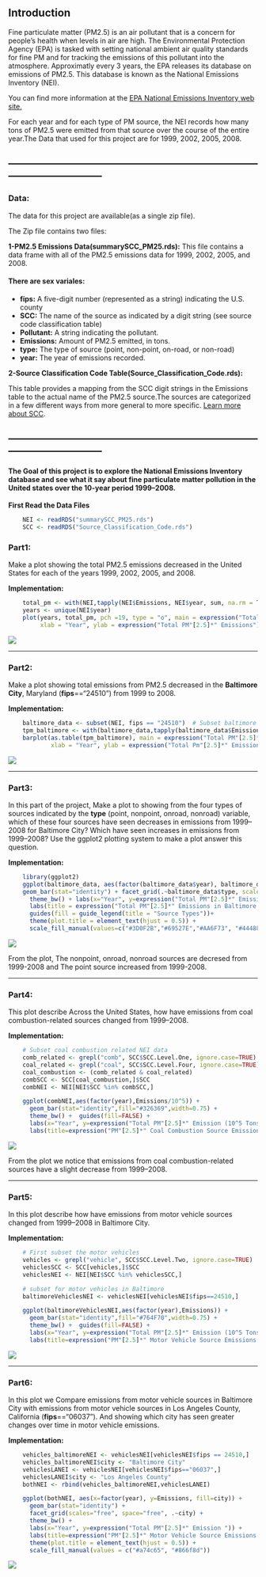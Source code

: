 Introduction
------------

Fine particulate matter (PM2.5) is an air pollutant that is a concern
for people’s health when levels in air are high. The Environmental
Protection Agency (EPA) is tasked with setting national ambient air
quality standards for fine PM and for tracking the emissions of this
pollutant into the atmosphere. Approximatly every 3 years, the EPA
releases its database on emissions of PM2.5. This database is known as
the National Emissions Inventory (NEI).

You can find more information at the [EPA National Emissions Inventory
web
site.](https://www.epa.gov/air-emissions-inventories/national-emissions-inventory-nei)

For each year and for each type of PM source, the NEI records how many
tons of PM2.5 were emitted from that source over the course of the
entire year.The Data that used for this project are for 1999, 2002,
2005, 2008.

—————————————————————————————————
---------------------------------

### Data:

The data for this project are available(as a single zip file).

The Zip file contains two files:

**1-PM2.5 Emissions Data(summarySCC\_PM25.rds):** This file contains a
data frame with all of the PM2.5 emissions data for 1999, 2002, 2005,
and 2008.

#### There are sex variales:

-   **fips:** A five-digit number (represented as a string) indicating
    the U.S. county
-   **SCC:** The name of the source as indicated by a digit string (see
    source code classification table)
-   **Pollutant:** A string indicating the pollutant.
-   **Emissions:** Amount of PM2.5 emitted, in tons.
-   **type:** The type of source (point, non-point, on-road, or non-road)
-   **year:** The year of emissions recorded.

**2-Source Classification Code
Table(Source\_Classification\_Code.rds):**

This table provides a mapping from the SCC digit strings in the
Emissions table to the actual name of the PM2.5 source.The sources are
categorized in a few different ways from more general to more specific.
[Learn more about
SCC](https://ofmpub.epa.gov/sccsearch/docs/SCC-IntroToSCCs.pdf).

—————————————————————————————————
---------------------------------

#### The Goal of this project is to explore the National Emissions Inventory database and see what it say about fine particulate matter pollution in the United states over the 10-year period 1999–2008.

**First Read the Data Files**
```r
    NEI <- readRDS("summarySCC_PM25.rds")
    SCC <- readRDS("Source_Classification_Code.rds")
```
### Part1:

Make a plot showing the total PM2.5 emissions decreased in the United
States for each of the years 1999, 2002, 2005, and 2008.

**Implementation:**
```r
    total_pm <- with(NEI,tapply(NEI$Emissions, NEI$year, sum, na.rm = TRUE))
    years <- unique(NEI$year)
    plot(years, total_pm, pch =19, type = "o", main = expression("Total PM"[2.5]*" Emissions over a years"), 
         xlab = "Year", ylab = expression("Total PM"[2.5]*" Emissions"))
```
![](https://github.com/DoaaElbanna/Data-Science-Projects/blob/master/04_ExploreNEIDatabaseProject/graphs/Plot1.png)


------------------------------------------------------------------------

### Part2:

Make a plot showing total emissions from PM2.5 decreased in the
**Baltimore City**, Maryland (**fips**==“24510”) from 1999 to 2008.

**Implementation:**
```r
    baltimore_data <- subset(NEI, fips == "24510")  # Subset baltimore data
    tpm_baltimore <- with(baltimore_data,tapply(baltimore_data$Emissions, baltimore_data$year, sum, na.rm = TRUE))
    barplot(as.table(tpm_baltimore), main = expression("Total PM"[2.5]*" Emissions for Baltimore City"), 
            xlab = "Year", ylab = expression("Total Pm"[2.5]*" Emissions"), col = "#004c4c")
```
![](https://github.com/DoaaElbanna/Data-Science-Projects/blob/master/04_ExploreNEIDatabaseProject/graphs/Plot2.png)

------------------------------------------------------------------------

### Part3:

In this part of the project, Make a plot to showing from the four types
of sources indicated by the **type** (point, nonpoint, onroad, nonroad)
variable, which of these four sources have seen decreases in emissions
from 1999–2008 for Baltimore City? Which have seen increases in
emissions from 1999–2008? Use the ggplot2 plotting system to make a plot
answer this question.

**Implementation:**
```r
    library(ggplot2)
    ggplot(baltimore_data, aes(factor(baltimore_data$year), baltimore_data$Emissions, fill = baltimore_data$type)) +  
    geom_bar(stat="identity") + facet_grid(.~baltimore_data$type, scales = "free", space = "free")+
      theme_bw() + labs(x="Year", y=expression("Total PM"[2.5]*" Emissions")) + 
      labs(title = expression("Total PM"[2.5]*" Emissions in Baltimore by Source Types")) + 
      guides(fill = guide_legend(title = "Source Types"))+
      theme(plot.title = element_text(hjust = 0.5)) + 
      scale_fill_manual(values=c("#3D0F2B","#69527E","#AA6F73", "#444888"))
```
![](https://github.com/DoaaElbanna/Data-Science-Projects/blob/master/04_ExploreNEIDatabaseProject/graphs/Plot3.png)

From the plot, The nonpoint, onroad, nonroad sources are decresed from
1999-2008 and The point source increased from 1999-2008.

------------------------------------------------------------------------

### Part4:

This plot describe Across the United States, how have emissions from
coal combustion-related sources changed from 1999–2008.

**Implementation:**

```r
    # Subset coal combustion related NEI data
    comb_related <- grepl("comb", SCC$SCC.Level.One, ignore.case=TRUE)
    coal_related <- grepl("coal", SCC$SCC.Level.Four, ignore.case=TRUE) 
    coal_combustion <- (comb_related & coal_related)
    combSCC <- SCC[coal_combustion,]$SCC
    combNEI <- NEI[NEI$SCC %in% combSCC,]

    ggplot(combNEI,aes(factor(year),Emissions/10^5)) +
      geom_bar(stat="identity",fill="#326369",width=0.75) +
      theme_bw() +  guides(fill=FALSE) +
      labs(x="Year", y=expression("Total PM"[2.5]*" Emission (10^5 Tons)")) + 
      labs(title=expression("PM"[2.5]*" Coal Combustion Source Emissions In US from 1999-2008"))
```
![](https://github.com/DoaaElbanna/Data-Science-Projects/blob/master/04_ExploreNEIDatabaseProject/graphs/Plot4.png)

From the plot we notice that emissions from coal combustion-related
sources have a slight decrease from 1999–2008.

------------------------------------------------------------------------

### Part5:

In this plot describe how have emissions from motor vehicle sources
changed from 1999–2008 in Baltimore City.

**Implementation:**

```r
    # First subset the motor vehicles
    vehicles <- grepl("vehicle", SCC$SCC.Level.Two, ignore.case=TRUE)
    vehiclesSCC <- SCC[vehicles,]$SCC
    vehiclesNEI <- NEI[NEI$SCC %in% vehiclesSCC,]

    # subset for motor vehicles in Baltimore
    baltimoreVehiclesNEI <- vehiclesNEI[vehiclesNEI$fips==24510,]

    ggplot(baltimoreVehiclesNEI,aes(factor(year),Emissions)) +
      geom_bar(stat="identity",fill="#764F70",width=0.75) +
      theme_bw() +  guides(fill=FALSE) +
      labs(x="Year", y=expression("Total PM"[2.5]*" Emission (10^5 Tons)")) + 
      labs(title=expression("PM"[2.5]*" Motor Vehicle Source Emissions in Baltimore"))
```
![](https://github.com/DoaaElbanna/Data-Science-Projects/blob/master/04_ExploreNEIDatabaseProject/graphs/Plot5.png)

------------------------------------------------------------------------

### Part6:

In this plot we Compare emissions from motor vehicle sources in
Baltimore City with emissions from motor vehicle sources in Los Angeles
County, California (**fips**==“06037”). And showing which city has seen
greater changes over time in motor vehicle emissions.

**Implementation:**
```r
    vehicles_baltimoreNEI <- vehiclesNEI[vehiclesNEI$fips == 24510,]
    vehicles_baltimoreNEI$city <- "Baltimore City"
    vehiclesLANEI <- vehiclesNEI[vehiclesNEI$fips=="06037",]
    vehiclesLANEI$city <- "Los Angeles County"
    bothNEI <- rbind(vehicles_baltimoreNEI,vehiclesLANEI)

    ggplot(bothNEI, aes(x=factor(year), y=Emissions, fill=city)) +
      geom_bar(stat="identity") +
      facet_grid(scales="free", space="free", .~city) +
      theme_bw() +
      labs(x="Year", y=expression("Total PM"[2.5]*" Emission ")) +
      labs(title=expression("PM"[2.5]*" Motor Vehicle Source Emissions in Baltimore & LA")) +
      theme(plot.title = element_text(hjust = 0.5)) +
      scale_fill_manual(values = c("#a74c65", "#866f8d"))
```
![](https://github.com/DoaaElbanna/Data-Science-Projects/blob/master/04_ExploreNEIDatabaseProject/graphs/Plot6.png)
